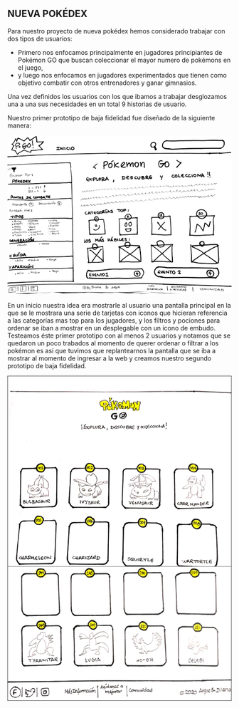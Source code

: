 ## NUEVA POKÉDEX

Para nuestro proyecto de nueva pokédex hemos considerado trabajar con dos tipos de usuarios:
- Primero nos enfocamos principalmente en jugadores principiantes de Pokémon GO que buscan coleccionar el mayor numero de pokémons en el juego,
- y luego nos enfocamos en jugadores experimentados que tienen como objetivo combatir con otros entrenadores y ganar gimnasios.

Una vez definidos los usuarios con los que ibamos a trabajar desglozamos una a una sus necesidades en un total 9 historias de usuario.

Nuestro primer prototipo de baja fidelidad fue diseñado de la siguiente manera:

![1er prototipo de baja](./img_readme/HU.png)

En un inicio nuestra idea era mostrarle al usuario una pantalla principal en la que se le mostrara una serie de tarjetas con iconos que hicieran referencia a las categorías mas top para los jugadores, y los filtros y pociones para ordenar se iban a mostrar en un desplegable con un ícono de embudo.
Testeamos éste primer prototipo con al menos 2 usuarios y notamos que se quedaron un poco trabados al momento de querer ordenar o filtrar a los pokémon es así que tuvimos que replantearnos la pantalla que se iba a mostrar al momento de ingresar a la web y creamos nuestro segundo prototipo de baja fidelidad.

![1er prototipo de baja](./img_readme/HU1-nroDePokedex.png)
